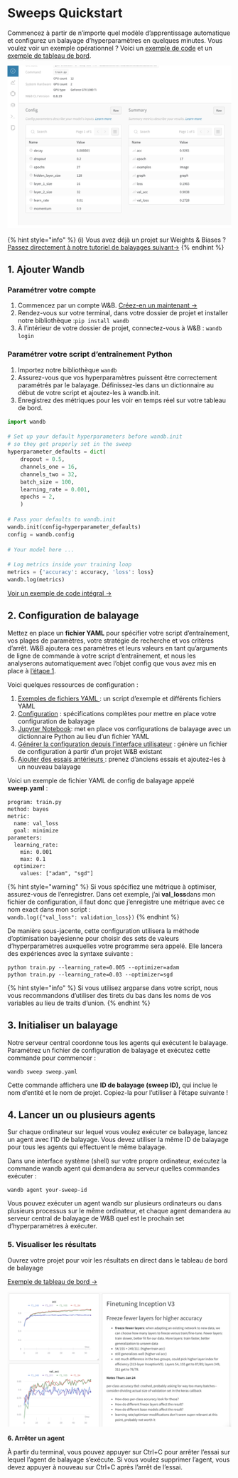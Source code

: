 # Sweeps Quickstart

 Commencez à partir de n’importe quel modèle d’apprentissage automatique et configurez un balayage d’hyperparamètres en quelques minutes. Vous voulez voir un exemple opérationnel ? Voici un [exemple de code](https://github.com/wandb/examples/tree/master/examples/pytorch/pytorch-cnn-fashion) et un [exemple de tableau de bord](https://app.wandb.ai/carey/pytorch-cnn-fashion/sweeps/v8dil26q).

![](../.gitbook/assets/image%20%2847%29%20%282%29%20%283%29%20%284%29%20%283%29%20%283%29.png)

{% hint style="info" %}
\(i\) Vous avez déjà un projet sur Weights & Biases ?[ Passez directement à notre tutoriel de balayages suivant→](https://docs.wandb.ai/v/fr/sweeps/existing-project)​
{% endhint %}

## 1.  Ajouter Wandb

### Paramétrer votre compte

1. Commencez par un compte W&B. [Créez-en un maintenant →](http://app.wandb.ai/)​
2. Rendez-vous sur votre terminal, dans votre dossier de projet et installer notre bibliothèque :`pip install wandb`
3. À l’intérieur de votre dossier de projet, connectez-vous à W&B : `wandb login`

### Paramétrer votre script d’entraînement Python

1. Importez notre bibliothèque `wandb`
2. Assurez-vous que vos hyperparamètres puissent être correctement paramétrés par le balayage. Définissez-les dans un dictionnaire au début de votre script et ajoutez-les à wandb.init.
3. Enregistrez des métriques pour les voir en temps réel sur votre tableau de bord.

```python
import wandb

# Set up your default hyperparameters before wandb.init
# so they get properly set in the sweep
hyperparameter_defaults = dict(
    dropout = 0.5,
    channels_one = 16,
    channels_two = 32,
    batch_size = 100,
    learning_rate = 0.001,
    epochs = 2,
    )

# Pass your defaults to wandb.init
wandb.init(config=hyperparameter_defaults)
config = wandb.config

# Your model here ...

# Log metrics inside your training loop
metrics = {'accuracy': accuracy, 'loss': loss}
wandb.log(metrics)
```

 [Voir un exemple de code intégral →](https://github.com/wandb/examples/tree/master/examples/pytorch/pytorch-cnn-fashion)

## 2.  **Configuration de balayage**

 Mettez en place un **fichier YAML** pour spécifier votre script d’entraînement, vos plages de paramètres, votre stratégie de recherche et vos critères d’arrêt. W&B ajoutera ces paramètres et leurs valeurs en tant qu’arguments de ligne de commande à votre script d’entraînement, et nous les analyserons automatiquement avec l’objet config que vous avez mis en place à [l’étape 1](https://docs.wandb.ai/sweeps/quickstart#set-up-your-python-training-script).

Voici quelques ressources de configuration :

1. [Exemples de fichiers YAML ](https://github.com/wandb/examples/tree/master/examples/keras/keras-cnn-fashion): un script d’exemple et différents fichiers YAML
2. [Configuration](https://docs.wandb.ai/sweeps/configuration) : spécifications complètes pour mettre en place votre configuration de balayage
3. [Jupyter Notebook](python-api.md): met en place vos configurations de balayage avec un dictionnaire Python au lieu d’un fichier YAML
4. [​Générer la configuration depuis l’interface utilisateur](https://docs.wandb.ai/v/fr/sweeps/existing-project) : génère un fichier de configuration à partir d’un projet W&B existant
5. [Ajouter des essais antérieurs ](https://docs.wandb.com/sweeps/existing-project#seed-a-new-sweep-with-existing-runs): prenez d’anciens essais et ajoutez-les à un nouveau balayage

 Voici un exemple de fichier YAML de config de balayage appelé **sweep.yaml** :

```text
program: train.py
method: bayes
metric:
  name: val_loss
  goal: minimize
parameters:
  learning_rate:
    min: 0.001
    max: 0.1
  optimizer:
    values: ["adam", "sgd"]
```

{% hint style="warning" %}
Si vous spécifiez une métrique à optimiser, assurez-vous de l’enregistrer. Dans cet exemple, j’ai **val\_loss**dans mon fichier de configuration, il faut donc que j’enregistre une métrique avec ce nom exact dans mon script :  
`wandb.log({"val_loss": validation_loss})`
{% endhint %}

De manière sous-jacente, cette configuration utilisera la méthode d’optimisation bayésienne pour choisir des sets de valeurs d’hyperparamètres auxquelles votre programme sera appelé. Elle lancera des expériences avec la syntaxe suivante :

```text
python train.py --learning_rate=0.005 --optimizer=adam
python train.py --learning_rate=0.03 --optimizer=sgd
```

{% hint style="info" %}
Si vous utilisez argparse dans votre script, nous vous recommandons d’utiliser des tirets du bas dans les noms de vos variables au lieu de traits d’union.
{% endhint %}

## 3. Initialiser un balayage

Notre serveur central coordonne tous les agents qui exécutent le balayage. Paramétrez un fichier de configuration de balayage et exécutez cette commande pour commencer :

```text
wandb sweep sweep.yaml
```

Cette commande affichera une **ID de balayage \(sweep ID\),** qui inclue le nom d’entité et le nom de projet. Copiez-la pour l’utiliser à l’étape suivante !

## 4. Lancer un ou plusieurs agents

Sur chaque ordinateur sur lequel vous voulez exécuter ce balayage, lancez un agent avec l’ID de balayage. Vous devez utiliser la même ID de balayage pour tous les agents qui effectuent le même balayage.

Dans une interface système \(shell\) sur votre propre ordinateur, exécutez la commande wandb agent qui demandera au serveur quelles commandes exécuter :

```text
wandb agent your-sweep-id
```

Vous pouvez exécuter un agent wandb sur plusieurs ordinateurs ou dans plusieurs processus sur le même ordinateur, et chaque agent demandera au serveur central de balayage de W&B quel est le prochain set d’hyperparamètres à exécuter.

### 5. Visualiser les résultats

Ouvrez votre projet pour voir les résultats en direct dans le tableau de bord de balayage

 [Exemple de tableau de bord →](https://app.wandb.ai/carey/pytorch-cnn-fashion)

![](../.gitbook/assets/image%20%2888%29%20%282%29%20%283%29%20%283%29%20%283%29%20%283%29%20%283%29%20%284%29.png)

**6. Arrêter un agent**

À partir du terminal, vous pouvez appuyer sur Ctrl+C pour arrêter l’essai sur lequel l’agent de balayage s’exécute. Si vous voulez supprimer l’agent, vous devez appuyer à nouveau sur Ctrl+C après l’arrêt de l’essai.

